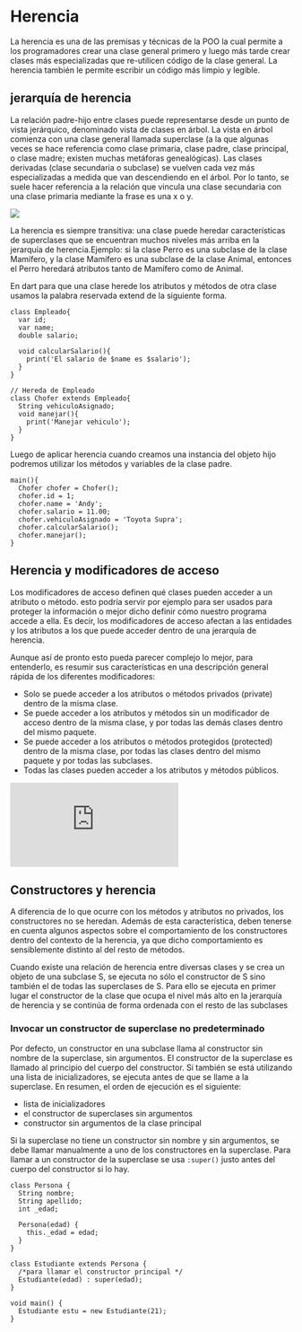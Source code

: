 # Herencia
La herencia es una de las premisas y técnicas de la POO la cual permite a los programadores crear una clase general primero y luego más tarde crear clases más especializadas que re-utilicen código de la clase general. La herencia también le permite escribir un código más limpio y legible.

## jerarquía de herencia
La relación padre-hijo entre clases puede representarse desde un punto de vista jerárquico, denominado vista de clases en árbol. La vista en árbol comienza con una clase general llamada superclase (a la que algunas veces se hace referencia como clase primaria, clase padre, clase principal, o clase madre; existen muchas metáforas genealógicas). Las clases derivadas (clase secundaria o subclase) se vuelven cada vez más especializadas a medida que van descendiendo en el árbol. Por lo tanto, se suele hacer referencia a la relación que vincula una clase secundaria con una clase primaria mediante la frase es una x o y.

![](https://ik.imagekit.io/smdxc0e2g3/userscontent2-endpoint/images/3c8f8432-1f9a-41c3-a2e8-74c8c8ee7e5f/8a2af1945e76f1239c606405f0881647.gif?tr=w-400,rt-0)

La herencia es siempre transitiva: una clase puede heredar características
de superclases que se encuentran muchos niveles más arriba en la jerarquía
de herencia.Ejemplo: si la clase Perro es una subclase de la clase Mamífero, y la clase Mamífero
es una subclase de la clase Animal, entonces el Perro heredará atributos tanto de
Mamífero como de Animal.

En dart para que una clase herede los atributos y métodos de otra clase usamos la palabra reservada extend de la siguiente forma.

```
class Empleado{
  var id;
  var name;
  double salario;

  void calcularSalario(){
    print('El salario de $name es $salario');
  }
}

// Hereda de Empleado
class Chofer extends Empleado{
  String vehiculoAsignado;
  void manejar(){
    print('Manejar vehiculo');
  }
}

```

Luego de aplicar herencia cuando creamos una instancia del objeto hijo podremos utilizar los métodos y variables de la clase padre.

```
main(){
  Chofer chofer = Chofer();
  chofer.id = 1;
  chofer.name = 'Andy';
  chofer.salario = 11.00;
  chofer.vehiculoAsignado = 'Toyota Supra';
  chofer.calcularSalario();
  chofer.manejar();
}

```
## Herencia y modificadores de acceso
Los modificadores de acceso definen qué clases pueden acceder a un atributo o método. esto podría servir por ejemplo para ser usados para proteger la información o mejor dicho definir cómo nuestro programa accede a ella. Es decir, los modificadores de acceso afectan a las entidades y los atributos a los que puede acceder dentro de una jerarquía de herencia.

Aunque así de pronto esto pueda parecer complejo lo mejor, para entenderlo, es resumir sus características en una descripción general rápida de los diferentes modificadores:

* Solo se puede acceder a los atributos o métodos privados (private) dentro de la misma clase.
* Se puede acceder a los atributos y métodos sin un modificador de acceso dentro de la misma clase, y por todas las            demás clases dentro del mismo paquete.
* Se puede acceder a los atributos o métodos protegidos (protected) dentro de la misma clase, por todas las clases dentro del  mismo paquete y por todas las subclases.
* Todas las clases pueden acceder a los atributos y métodos públicos.

![](https://www.aprenderaprogramar.com/index.php?option=com_content&view=article&id=665:public-private-y-protected-javatipos-de-modificadores-de-acceso-visibilidad-en-clases-subclases-cu00693b&catid=68&Itemid=188)

## Constructores y herencia
A diferencia de lo que ocurre con los métodos y atributos no privados, los constructores no se heredan. Además de esta característica, deben tenerse en cuenta algunos aspectos sobre el comportamiento de los constructores dentro del contexto de la herencia, ya que dicho comportamiento es sensiblemente distinto al del resto de métodos.

Cuando existe una relación de herencia entre diversas clases y se crea un objeto de una subclase S, se ejecuta no sólo el constructor de S sino también el de todas las superclases de S. Para ello se ejecuta en primer lugar el constructor de la clase que ocupa el nivel más alto en la jerarquía de herencia y se continúa de forma ordenada con el resto de las subclases

### Invocar un constructor de superclase no predeterminado
Por defecto, un constructor en una subclase llama al constructor sin nombre de la superclase, sin argumentos. El constructor de la superclase es llamado al principio del cuerpo del constructor. Si también se está utilizando una lista de inicializadores, se ejecuta antes de que se llame a la superclase. En resumen, el orden de ejecución es el siguiente:

* lista de inicializadores
* el constructor de superclases sin argumentos
* constructor sin argumentos de la clase principal

Si la superclase no tiene un constructor sin nombre y sin argumentos, se debe llamar manualmente a uno de los constructores en la superclase. Para llamar a un constructor de la superclase se usa `:super()` justo antes del cuerpo del constructor si lo hay.

```
class Persona {
  String nombre;
  String apellido;
  int _edad;

  Persona(edad) {
    this._edad = edad;
  }
}

class Estudiante extends Persona {
  /*para llamar el constructor principal */
  Estudiante(edad) : super(edad);
}

void main() {
  Estudiante estu = new Estudiante(21);
}
```
